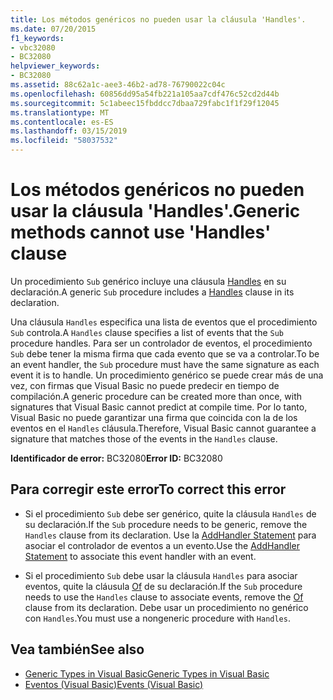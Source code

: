```yaml
---
title: Los métodos genéricos no pueden usar la cláusula 'Handles'.
ms.date: 07/20/2015
f1_keywords:
- vbc32080
- BC32080
helpviewer_keywords:
- BC32080
ms.assetid: 88c62a1c-aee3-46b2-ad78-76790022c04c
ms.openlocfilehash: 60856dd95a54fb221a105aa7cdf476c52cd2d44b
ms.sourcegitcommit: 5c1abeec15fbddcc7dbaa729fabc1f1f29f12045
ms.translationtype: MT
ms.contentlocale: es-ES
ms.lasthandoff: 03/15/2019
ms.locfileid: "58037532"
---
```

# <a name="generic-methods-cannot-use-handles-clause"></a><span data-ttu-id="43956-102">Los métodos genéricos no pueden usar la cláusula 'Handles'.</span><span class="sxs-lookup"><span data-stu-id="43956-102">Generic methods cannot use 'Handles' clause</span></span>
<span data-ttu-id="43956-103">Un procedimiento `Sub` genérico incluye una cláusula [Handles](../../visual-basic/language-reference/statements/handles-clause.md) en su declaración.</span><span class="sxs-lookup"><span data-stu-id="43956-103">A generic `Sub` procedure includes a [Handles](../../visual-basic/language-reference/statements/handles-clause.md) clause in its declaration.</span></span>  
  
 <span data-ttu-id="43956-104">Una cláusula `Handles` especifica una lista de eventos que el procedimiento `Sub` controla.</span><span class="sxs-lookup"><span data-stu-id="43956-104">A `Handles` clause specifies a list of events that the `Sub` procedure handles.</span></span> <span data-ttu-id="43956-105">Para ser un controlador de eventos, el procedimiento `Sub` debe tener la misma firma que cada evento que se va a controlar.</span><span class="sxs-lookup"><span data-stu-id="43956-105">To be an event handler, the `Sub` procedure must have the same signature as each event it is to handle.</span></span> <span data-ttu-id="43956-106">Un procedimiento genérico se puede crear más de una vez, con firmas que Visual Basic no puede predecir en tiempo de compilación.</span><span class="sxs-lookup"><span data-stu-id="43956-106">A generic procedure can be created more than once, with signatures that Visual Basic cannot predict at compile time.</span></span> <span data-ttu-id="43956-107">Por lo tanto, Visual Basic no puede garantizar una firma que coincida con la de los eventos en el `Handles` cláusula.</span><span class="sxs-lookup"><span data-stu-id="43956-107">Therefore, Visual Basic cannot guarantee a signature that matches those of the events in the `Handles` clause.</span></span>  
  
 <span data-ttu-id="43956-108">**Identificador de error:** BC32080</span><span class="sxs-lookup"><span data-stu-id="43956-108">**Error ID:** BC32080</span></span>  
  
## <a name="to-correct-this-error"></a><span data-ttu-id="43956-109">Para corregir este error</span><span class="sxs-lookup"><span data-stu-id="43956-109">To correct this error</span></span>  
  
-   <span data-ttu-id="43956-110">Si el procedimiento `Sub` debe ser genérico, quite la cláusula `Handles` de su declaración.</span><span class="sxs-lookup"><span data-stu-id="43956-110">If the `Sub` procedure needs to be generic, remove the `Handles` clause from its declaration.</span></span> <span data-ttu-id="43956-111">Use la [AddHandler Statement](../../visual-basic/language-reference/statements/addhandler-statement.md) para asociar el controlador de eventos a un evento.</span><span class="sxs-lookup"><span data-stu-id="43956-111">Use the [AddHandler Statement](../../visual-basic/language-reference/statements/addhandler-statement.md) to associate this event handler with an event.</span></span>  
  
-   <span data-ttu-id="43956-112">Si el procedimiento `Sub` debe usar la cláusula `Handles` para asociar eventos, quite la cláusula [Of](../../visual-basic/language-reference/statements/of-clause.md) de su declaración.</span><span class="sxs-lookup"><span data-stu-id="43956-112">If the `Sub` procedure needs to use the `Handles` clause to associate events, remove the [Of](../../visual-basic/language-reference/statements/of-clause.md) clause from its declaration.</span></span> <span data-ttu-id="43956-113">Debe usar un procedimiento no genérico con `Handles`.</span><span class="sxs-lookup"><span data-stu-id="43956-113">You must use a nongeneric procedure with `Handles`.</span></span>  
  
## <a name="see-also"></a><span data-ttu-id="43956-114">Vea también</span><span class="sxs-lookup"><span data-stu-id="43956-114">See also</span></span>

- [<span data-ttu-id="43956-115">Generic Types in Visual Basic</span><span class="sxs-lookup"><span data-stu-id="43956-115">Generic Types in Visual Basic</span></span>](../../visual-basic/programming-guide/language-features/data-types/generic-types.md)
- [<span data-ttu-id="43956-116">Eventos (Visual Basic)</span><span class="sxs-lookup"><span data-stu-id="43956-116">Events (Visual Basic)</span></span>](~/docs/visual-basic/programming-guide/language-features/events/index.md)
